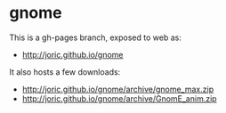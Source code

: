 # gnome

This is a gh-pages branch, exposed to web as:

* http://joric.github.io/gnome

It also hosts a few downloads:

* http://joric.github.io/gnome/archive/gnome_max.zip
* http://joric.github.io/gnome/archive/GnomE_anim.zip

